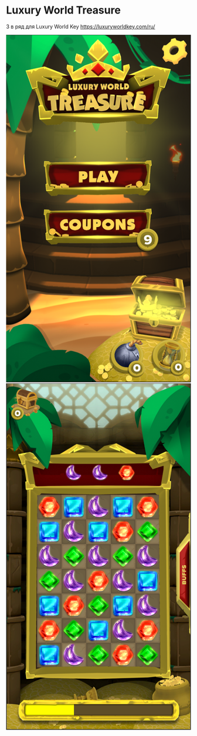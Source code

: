 # Luxury World Treasure
3 в ряд для Luxury World Key https://luxuryworldkey.com/ru/

![](Menu.png)
![](Game.png)
